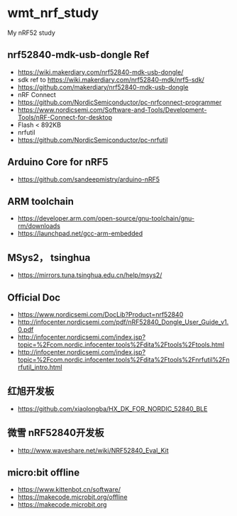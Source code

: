# wmt_nrf_study
My nRF52 study

## nrf52840-mdk-usb-dongle Ref  
* https://wiki.makerdiary.com/nrf52840-mdk-usb-dongle/  
* sdk ref to https://wiki.makerdiary.com/nrf52840-mdk/nrf5-sdk/  
* https://github.com/makerdiary/nrf52840-mdk-usb-dongle  
* nRF Connect  
* https://github.com/NordicSemiconductor/pc-nrfconnect-programmer  
* https://www.nordicsemi.com/Software-and-Tools/Development-Tools/nRF-Connect-for-desktop  
* Flash < 892KB  
* nrfutil  
* https://github.com/NordicSemiconductor/pc-nrfutil  

## Arduino Core for nRF5    
* https://github.com/sandeepmistry/arduino-nRF5  

## ARM toolchain  
* https://developer.arm.com/open-source/gnu-toolchain/gnu-rm/downloads  
* https://launchpad.net/gcc-arm-embedded  

## MSys2， tsinghua    
* https://mirrors.tuna.tsinghua.edu.cn/help/msys2/  

## Official Doc  
* https://www.nordicsemi.com/DocLib?Product=nrf52840  
* http://infocenter.nordicsemi.com/pdf/nRF52840_Dongle_User_Guide_v1.0.pdf  
* http://infocenter.nordicsemi.com/index.jsp?topic=%2Fcom.nordic.infocenter.tools%2Fdita%2Ftools%2Ftools.html  
* http://infocenter.nordicsemi.com/index.jsp?topic=%2Fcom.nordic.infocenter.tools%2Fdita%2Ftools%2Fnrfutil%2Fnrfutil_intro.html  


## 红旭开发板  
* https://github.com/xiaolongba/HX_DK_FOR_NORDIC_52840_BLE  

## 微雪 nRF52840开发板  
* http://www.waveshare.net/wiki/NRF52840_Eval_Kit  

## micro:bit offline    
* https://www.kittenbot.cn/software/  
* https://makecode.microbit.org/offline  
* https://makecode.microbit.org  

